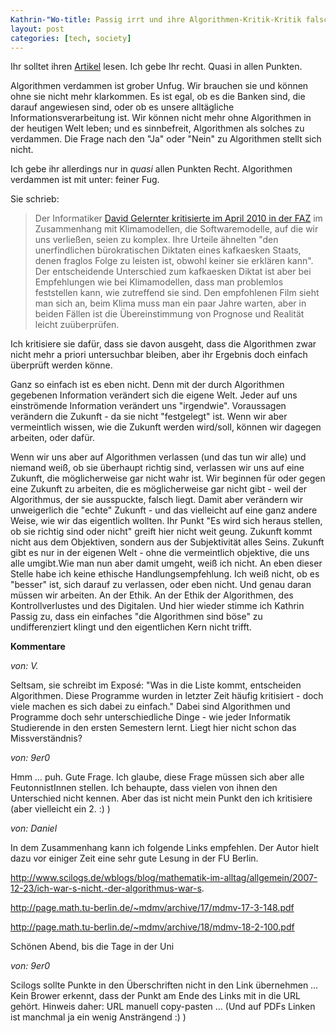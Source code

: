 ```yaml
---
Kathrin-"Wo-title: Passig irrt und ihre Algorithmen-Kritik-Kritik falsch liegt"
layout: post
categories: [tech, society]
---
```

Ihr solltet ihren <a href="http://www.sueddeutsche.de/digital/zur-kritik-an-algorithmen-warum-wurde-mir-ausgerechnet-das-empfohlen-1.1253390">Artikel</a> lesen. Ich gebe Ihr recht. Quasi in allen Punkten. 

Algorithmen verdammen ist grober Unfug. Wir brauchen sie und können ohne sie nicht mehr klarkommen. Es ist egal, ob es die Banken sind, die darauf angewiesen sind, oder ob es unsere alltägliche Informationsverarbeitung ist. Wir können nicht mehr ohne Algorithmen in der heutigen Welt leben; und es sinnbefreit, Algorithmen als solches zu verdammen. Die Frage nach den "Ja" oder "Nein" zu Algorithmen stellt sich nicht.

Ich gebe ihr allerdings nur in _quasi_ allen Punkten Recht. Algorithmen verdammen ist mit unter: feiner Fug.

Sie schrieb:<blockquote>Der Informatiker <a href="http://www.faz.net/aktuell/feuilleton/debatten/digitales-denken/gefahren-der-softwareglaeubigkeit-die-aschewolke-aus-antiwissen-1606375.html">David Gelernter kritisierte im April 2010 in der FAZ</a> im Zusammenhang mit Klimamodellen, die Softwaremodelle, auf die wir uns verließen, seien zu komplex. Ihre Urteile ähnelten "den unerfindlichen bürokratischen Diktaten eines kafkaesken Staats, denen fraglos Folge zu leisten ist, obwohl keiner sie erklären kann".
Der entscheidende Unterschied zum kafkaesken Diktat ist aber bei Empfehlungen wie bei Klimamodellen, dass man problemlos feststellen kann, wie zutreffend sie sind. Den empfohlenen Film sieht man sich an, beim Klima muss man ein paar Jahre warten, aber in beiden Fällen ist die Übereinstimmung von Prognose und Realität leicht zuüberprüfen.</blockquote>

Ich kritisiere sie dafür, dass sie davon ausgeht, dass die Algorithmen zwar nicht mehr a priori untersuchbar bleiben, aber ihr Ergebnis doch einfach überprüft werden könne.

Ganz so einfach ist es eben nicht. Denn mit der durch Algorithmen gegebenen Information verändert sich die eigene Welt. Jeder auf uns einströmende Information verändert uns "irgendwie". Voraussagen verändern die Zukunft - da sie nicht "festgelegt" ist. Wenn wir aber vermeintlich wissen, wie die Zukunft werden wird/soll, können wir dagegen arbeiten, oder dafür.

Wenn wir uns aber auf Algorithmen verlassen (und das tun wir alle) und niemand weiß, ob sie überhaupt richtig sind, verlassen wir uns auf eine Zukunft, die möglicherweise gar nicht wahr ist. Wir beginnen für oder gegen eine Zukunft zu arbeiten, die es möglicherweise gar nicht gibt - weil der Algorithmus, der sie ausspuckte, falsch liegt. Damit aber verändern wir unweigerlich die "echte" Zukunft - und das vielleicht auf eine ganz andere Weise, wie wir das eigentlich wollten. Ihr Punkt "Es wird sich heraus stellen, ob sie richtig sind oder nicht" greift hier nicht weit geung. Zukunft kommt nicht aus dem Objektiven, sondern aus der Subjektivität alles Seins. Zukunft gibt es nur in der eigenen Welt - ohne die vermeintlich objektive, die uns alle umgibt.Wie man nun aber damit umgeht, weiß ich nicht. An eben dieser Stelle habe ich keine ethische Handlungsempfehlung. Ich weiß nicht, ob es "besser" ist, sich darauf zu verlassen, oder eben nicht. Und genau daran müssen wir arbeiten. An der Ethik. An der Ethik der Algorithmen, des Kontrollverlustes und des Digitalen. Und hier wieder stimme ich Kathrin Passig zu, dass ein einfaches "die Algorithmen sind böse" zu undifferenziert klingt und den eigentlichen Kern nicht trifft.
		

__Kommentare__
			
_von: V._
			
Seltsam, sie schreibt im Exposé: "Was in die Liste kommt, entscheiden Algorithmen. Diese Programme wurden in letzter Zeit häufig kritisiert - doch viele machen es sich dabei zu einfach."
Dabei sind Algorithmen und Programme doch sehr unterschiedliche Dinge - wie jeder Informatik Studierende in den ersten Semestern lernt. Liegt hier nicht schon das Missverständnis?

			
_von: 9er0_
			
Hmm … puh. Gute Frage. Ich glaube, diese Frage müssen sich aber alle FeutonnistInnen stellen. Ich behaupte, dass vielen von ihnen den Unterschied nicht kennen. Aber das ist nicht mein Punkt den ich kritisiere (aber vielleicht ein 2. :) )

			
_von: Daniel_
			
In dem Zusammenhang kann ich folgende Links empfehlen. Der Autor hielt dazu vor einiger Zeit eine sehr gute Lesung in der FU Berlin.

http://www.scilogs.de/wblogs/blog/mathematik-im-alltag/allgemein/2007-12-23/ich-war-s-nicht.-der-algorithmus-war-s.

http://page.math.tu-berlin.de/~mdmv/archive/17/mdmv-17-3-148.pdf

http://page.math.tu-berlin.de/~mdmv/archive/18/mdmv-18-2-100.pdf

Schönen Abend, bis die Tage in der Uni

			
_von: 9er0_
			
Scilogs sollte Punkte in den Überschriften nicht in den Link übernehmen … Kein Brower erkennt, dass der Punkt am Ende des Links mit in die URL gehört.
Hinweis daher: URL manuell copy-pasten …
(Und auf PDFs Linken ist manchmal ja ein wenig Ansträngend :) )


